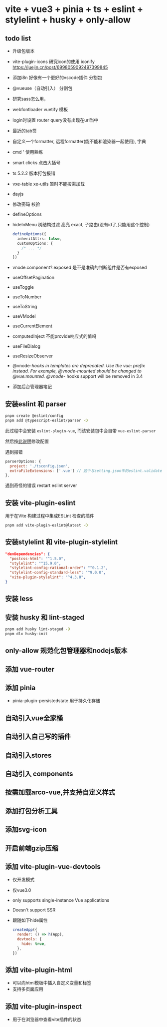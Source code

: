 # vite + vue3 + pinia + ts + eslint + stylelint + husky + only-allow

## todo list

- 升级包版本
- vite-plugin-icons 研究icon的使用 iconify <https://juejin.cn/post/6998059092497399845>
- 添加i8n 好像有一个更好的vscode插件 分割包
- @vueuse（自动引入） 分割包
- 研究sass怎么用，
- webfontloader vuetify 模板
- login时设置 router query没有出现在url当中
- 最近的tab签
- 自定义一个formatter, 远程formatter(能不能和渲染器一起使用), 字典
- cmd ' 使用熟练
- smart clicks 点击大括号
- ts 5.2.2 版本打包报错
- vxe-table xe-utils 暂时不能按需加载
- dayjs
- 修改密码 校验
- defineOptions
- hideInMenu 树结构过滤 高亮 exact, 子路由(没有id了,只能用这个控制)

  ```ts
  defineOptions({
    inheritAttrs: false,
    customOptions: {
      /* ... */
    }
  })
  ```

- vnode.component?.exposed 是不是准确的判断组件是否有exposed
- useOffsetPagination
- useToggle
- useToNumber
- useToString
- useVModel
- useCurrentElement
- computedInject 不能provide响应式的值吗
- useFileDialog
- useResizeObserver
- @vnode-*hooks in templates are deprecated. Use the vue: prefix instead. For example, @vnode-mounted should be changed to @vue:mounted. @vnode-* hooks support will be removed in 3.4
- 添加后台管理器笔记

## 安装eslint 和 parser

```bash
pnpm create @eslint/config
pnpm add @typescript-eslint/parser -D
```

此过程中会安装 `eslint-plugin-vue`, 而该安装包中会自带 `vue-eslint-parser`

然后按[此说明](https://eslint.vuejs.org/user-guide/#how-to-use-a-custom-parser)修改配置

遇到报错

```js
parserOptions: {
  project: './tsconfig.json',
  extraFileExtensions: ['.vue'] // 这个与setting.json中的eslint.validate有关
},
```

遇到奇怪的错误 restart eslint server

## 安装 vite-plugin-eslint

用于在Vite 构建过程中集成ESLint 检查的插件

```bash
pnpm add vite-plugin-eslint@latest -D
```

## 安装stylelint 和 vite-plugin-stylelint

```json
"devDependencies": {
  "postcss-html": "^1.5.0",
  "stylelint": "^15.9.0",
  "stylelint-config-rational-order": "^0.1.2",
  "stylelint-config-standard-less": "^9.0.0",
  "vite-plugin-stylelint": "^4.3.0",
}
```

## 安装 less

## 安装 husky 和 lint-staged

```bash
pnpm add husky lint-staged -D
pnpm dlx husky-init
```

## only-allow 规范化包管理器和nodejs版本

## 添加 vue-router

## 添加 pinia

- pinia-plugin-persistedstate 用于持久化存储

## 自动引入vue全家桶

## 自动引入自己写的插件

## 自动引入stores

## 自动引入 components

## 按需加载arco-vue,并支持自定义样式

## 添加打包分析工具

## 添加svg-icon

## 开启前端gzip压缩

## 添加 vite-plugin-vue-devtools

- 仅开发模式
- 仅vue3.0
- only supports single-instance Vue applications
- Doesn't support SSR
- 跟随如下hide属性

  ```js
  createApp({
    render: () => h(App),
    devtools: {
      hide: true,
    },
  })
  ```

## 添加 vite-plugin-html

- 可以向html模板中插入自定义变量和标签
- 支持多页面应用

## 添加 vite-plugin-inspect

- 用于在浏览器中查看vite插件的状态
